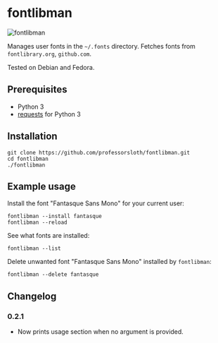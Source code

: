 # fontlibman
![fontlibman](http://serene.springtime.space/content/fontlibman.jpg)

Manages user fonts in the `~/.fonts` directory. Fetches fonts from `fontlibrary.org`, `github.com`.

Tested on Debian and Fedora.

## Prerequisites

 * Python 3
 * [requests](http://docs.python-requests.org/en/master/user/install/#install) for Python 3

## Installation

    git clone https://github.com/professorsloth/fontlibman.git
    cd fontlibman
    ./fontlibman

## Example usage

Install the font "Fantasque Sans Mono" for your current user:

    fontlibman --install fantasque
    fontlibman --reload

See what fonts are installed:

    fontlibman --list

Delete unwanted font "Fantasque Sans Mono" installed by `fontlibman`:

    fontlibman --delete fantasque

## Changelog

### 0.2.1

 * Now prints usage section when no argument is provided.

